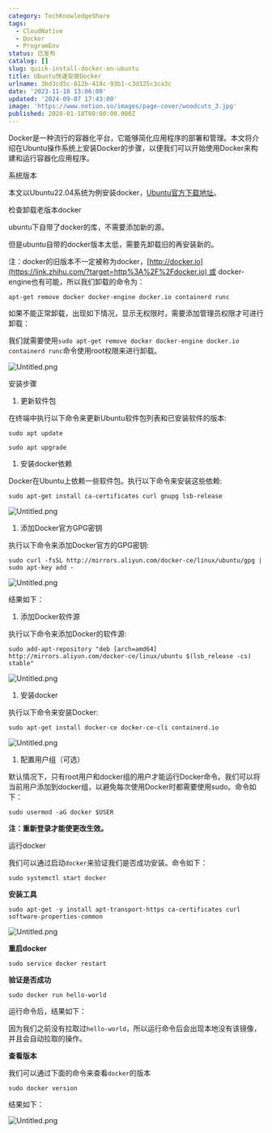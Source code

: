 ```yaml
---
category: TechKnowledgeShare
tags:
  - CloudNative
  - Docker
  - ProgramEnv
status: 已发布
catalog: []
slug: quick-install-docker-on-ubuntu
title: Ubuntu快速安装Docker
urlname: 3bd3cd5c-012b-418c-93b1-c3d325c3ca3c
date: '2023-11-18 13:06:00'
updated: '2024-09-07 17:43:00'
image: 'https://www.notion.so/images/page-cover/woodcuts_3.jpg'
published: 2020-01-18T08:00:00.000Z
---
```


Docker是一种流行的容器化平台，它能够简化应用程序的部署和管理。本文将介绍在Ubuntu操作系统上安装Docker的步骤，以便我们可以开始使用Docker来构建和运行容器化应用程序。


系统版本


本文以Ubuntu22.04系统为例安装docker，[Ubuntu官方下载地址](https://link.zhihu.com/?target=https%3A%2F%2Fubuntu.com%2Fdownload)。


检查卸载老版本docker


ubuntu下自带了docker的库，不需要添加新的源。


但是ubuntu自带的docker版本太低，需要先卸载旧的再安装新的。


注：docker的旧版本不一定被称为docker，[http://docker.io](https://link.zhihu.com/?target=http%3A%2F%2Fdocker.io) 或 docker-engine也有可能，所以我们卸载的命令为：


`apt-get remove docker docker-engine docker.io containerd runc`


如果不能正常卸载，出现如下情况，显示无权限时，需要添加管理员权限才可进行卸载：


我们就需要使用`sudo apt-get remove docker docker-engine docker.io containerd runc`命令使用root权限来进行卸载。


![Untitled.png](https://prod-files-secure.s3.us-west-2.amazonaws.com/5d24fe63-e567-4804-86f9-9fdc62e13082/39952d0f-7851-4550-b715-72a33876c773/Untitled.png?X-Amz-Algorithm=AWS4-HMAC-SHA256&X-Amz-Content-Sha256=UNSIGNED-PAYLOAD&X-Amz-Credential=ASIAZI2LB466UWC4FNGM%2F20250411%2Fus-west-2%2Fs3%2Faws4_request&X-Amz-Date=20250411T054158Z&X-Amz-Expires=3600&X-Amz-Security-Token=IQoJb3JpZ2luX2VjED0aCXVzLXdlc3QtMiJGMEQCIHNt7mN4vn37SEnsmVpH37tn%2BQezLky4Z%2F2Tw5wNjiuWAiAZiT%2BeZ0%2BEbrY9WihPSEYrh6yidGEqysfM2ChBz16OOCqIBAi2%2F%2F%2F%2F%2F%2F%2F%2F%2F%2F8BEAAaDDYzNzQyMzE4MzgwNSIMigHAXz%2B3F6ZqhsZnKtwDAvFojDjtvkAG024oL0hpSbJggdsQN9wJ8RfJISZw0T9iaJt1sIET6snvnmyqkye3plfo7LnVEcKlmxcbvoeYBadsd14A9nCaELGW0E0qN5F0NIkpcS83P9j9bodtgrqZvtVfvwsGNiwrPgmktQfZ%2FMZlxqWmpisHwX%2BNDpfQp2P7ZhTlKAC26dGtjpjA6XESub6o3ShC7kwGywhry881906whTbWzxpGKnGbhoPGxnhRHPcBJQTyOJbtwXvixklOTfPVoUwMP%2BiBbgwcQsgwmVKp9p1mf3L9YStaSwFLAzrAKD5%2Fgn3k0FjsYEhT3%2ByAffYHQm5ILZeJclLd%2FQ4Y8QwTLjsHq9PtiZC7Fr3yeVwwFOXMRyL0Gig4x4atseLbgPcgtv6yKHuwuEHuUzkyRIVYi5udjQSezhH4zarBrsMYIhDOGXBISGpc%2BV5vsU7q2CWtrXt3pf7OYiLhUzl8%2FjSk7F%2FyoQd3U%2FKWAEbBhY2efJHIaIpQ4sThlqMPynKLcQjqh4Aw0wUmdQHEUlTXttY3Q8zlYaOQbya76iEHIBglJfrpp%2BoKrQKNvNsBmjIQsCd9YSUdLFjBOC011eHoYmCNuod6p81d5Ph6Tokl0PEj9uoS7%2F5iTSVOQhgwjMLivwY6pgHklc%2BxD1cTPSV3z%2BbMbZdFheCA6IZgXiMt4yubJQBV9Ydxzq6o7kU%2BO6r2zdOqY8Ks45gl%2BXxJB0Gj5rwWA8V3pFm6IdR74m7NQDQQ%2B3HKVLvTL1hRzRPsf4BrzxajxgO%2Bs9DHmSgM6D%2Bfql5XI9v4m5J%2FFpdONxzcMuBbul0zWI9%2B5dghKSxcQ8F2Ld0%2FtNMHjqmMdJaQKkS82L6eVV4xWdTSLGoy&X-Amz-Signature=802d52ccc3dc16541bdea98ce005cdf57132008974067cfb1883b40987d0ae31&X-Amz-SignedHeaders=host&x-id=GetObject)


安装步骤

1. 更新软件包

在终端中执行以下命令来更新Ubuntu软件包列表和已安装软件的版本:


`sudo apt update`


`sudo apt upgrade`

1. 安装docker依赖

Docker在Ubuntu上依赖一些软件包。执行以下命令来安装这些依赖:


`sudo apt-get install ca-certificates curl gnupg lsb-release`


![Untitled.png](https://prod-files-secure.s3.us-west-2.amazonaws.com/5d24fe63-e567-4804-86f9-9fdc62e13082/b5a549a8-6621-4824-a151-93e8b0592f14/Untitled.png?X-Amz-Algorithm=AWS4-HMAC-SHA256&X-Amz-Content-Sha256=UNSIGNED-PAYLOAD&X-Amz-Credential=ASIAZI2LB466UWC4FNGM%2F20250411%2Fus-west-2%2Fs3%2Faws4_request&X-Amz-Date=20250411T054158Z&X-Amz-Expires=3600&X-Amz-Security-Token=IQoJb3JpZ2luX2VjED0aCXVzLXdlc3QtMiJGMEQCIHNt7mN4vn37SEnsmVpH37tn%2BQezLky4Z%2F2Tw5wNjiuWAiAZiT%2BeZ0%2BEbrY9WihPSEYrh6yidGEqysfM2ChBz16OOCqIBAi2%2F%2F%2F%2F%2F%2F%2F%2F%2F%2F8BEAAaDDYzNzQyMzE4MzgwNSIMigHAXz%2B3F6ZqhsZnKtwDAvFojDjtvkAG024oL0hpSbJggdsQN9wJ8RfJISZw0T9iaJt1sIET6snvnmyqkye3plfo7LnVEcKlmxcbvoeYBadsd14A9nCaELGW0E0qN5F0NIkpcS83P9j9bodtgrqZvtVfvwsGNiwrPgmktQfZ%2FMZlxqWmpisHwX%2BNDpfQp2P7ZhTlKAC26dGtjpjA6XESub6o3ShC7kwGywhry881906whTbWzxpGKnGbhoPGxnhRHPcBJQTyOJbtwXvixklOTfPVoUwMP%2BiBbgwcQsgwmVKp9p1mf3L9YStaSwFLAzrAKD5%2Fgn3k0FjsYEhT3%2ByAffYHQm5ILZeJclLd%2FQ4Y8QwTLjsHq9PtiZC7Fr3yeVwwFOXMRyL0Gig4x4atseLbgPcgtv6yKHuwuEHuUzkyRIVYi5udjQSezhH4zarBrsMYIhDOGXBISGpc%2BV5vsU7q2CWtrXt3pf7OYiLhUzl8%2FjSk7F%2FyoQd3U%2FKWAEbBhY2efJHIaIpQ4sThlqMPynKLcQjqh4Aw0wUmdQHEUlTXttY3Q8zlYaOQbya76iEHIBglJfrpp%2BoKrQKNvNsBmjIQsCd9YSUdLFjBOC011eHoYmCNuod6p81d5Ph6Tokl0PEj9uoS7%2F5iTSVOQhgwjMLivwY6pgHklc%2BxD1cTPSV3z%2BbMbZdFheCA6IZgXiMt4yubJQBV9Ydxzq6o7kU%2BO6r2zdOqY8Ks45gl%2BXxJB0Gj5rwWA8V3pFm6IdR74m7NQDQQ%2B3HKVLvTL1hRzRPsf4BrzxajxgO%2Bs9DHmSgM6D%2Bfql5XI9v4m5J%2FFpdONxzcMuBbul0zWI9%2B5dghKSxcQ8F2Ld0%2FtNMHjqmMdJaQKkS82L6eVV4xWdTSLGoy&X-Amz-Signature=799ff47ac0eec9e57fa38f661972861d0ceefa4ac15a1b29a5ca58de6911b00c&X-Amz-SignedHeaders=host&x-id=GetObject)

1. 添加Docker官方GPG密钥

执行以下命令来添加Docker官方的GPG密钥:


`sudo curl -fsSL http://mirrors.aliyun.com/docker-ce/linux/ubuntu/gpg | sudo apt-key add -`


![Untitled.png](https://prod-files-secure.s3.us-west-2.amazonaws.com/5d24fe63-e567-4804-86f9-9fdc62e13082/98014b5e-f5b7-4b16-804e-ab6917971bd3/Untitled.png?X-Amz-Algorithm=AWS4-HMAC-SHA256&X-Amz-Content-Sha256=UNSIGNED-PAYLOAD&X-Amz-Credential=ASIAZI2LB466UWC4FNGM%2F20250411%2Fus-west-2%2Fs3%2Faws4_request&X-Amz-Date=20250411T054158Z&X-Amz-Expires=3600&X-Amz-Security-Token=IQoJb3JpZ2luX2VjED0aCXVzLXdlc3QtMiJGMEQCIHNt7mN4vn37SEnsmVpH37tn%2BQezLky4Z%2F2Tw5wNjiuWAiAZiT%2BeZ0%2BEbrY9WihPSEYrh6yidGEqysfM2ChBz16OOCqIBAi2%2F%2F%2F%2F%2F%2F%2F%2F%2F%2F8BEAAaDDYzNzQyMzE4MzgwNSIMigHAXz%2B3F6ZqhsZnKtwDAvFojDjtvkAG024oL0hpSbJggdsQN9wJ8RfJISZw0T9iaJt1sIET6snvnmyqkye3plfo7LnVEcKlmxcbvoeYBadsd14A9nCaELGW0E0qN5F0NIkpcS83P9j9bodtgrqZvtVfvwsGNiwrPgmktQfZ%2FMZlxqWmpisHwX%2BNDpfQp2P7ZhTlKAC26dGtjpjA6XESub6o3ShC7kwGywhry881906whTbWzxpGKnGbhoPGxnhRHPcBJQTyOJbtwXvixklOTfPVoUwMP%2BiBbgwcQsgwmVKp9p1mf3L9YStaSwFLAzrAKD5%2Fgn3k0FjsYEhT3%2ByAffYHQm5ILZeJclLd%2FQ4Y8QwTLjsHq9PtiZC7Fr3yeVwwFOXMRyL0Gig4x4atseLbgPcgtv6yKHuwuEHuUzkyRIVYi5udjQSezhH4zarBrsMYIhDOGXBISGpc%2BV5vsU7q2CWtrXt3pf7OYiLhUzl8%2FjSk7F%2FyoQd3U%2FKWAEbBhY2efJHIaIpQ4sThlqMPynKLcQjqh4Aw0wUmdQHEUlTXttY3Q8zlYaOQbya76iEHIBglJfrpp%2BoKrQKNvNsBmjIQsCd9YSUdLFjBOC011eHoYmCNuod6p81d5Ph6Tokl0PEj9uoS7%2F5iTSVOQhgwjMLivwY6pgHklc%2BxD1cTPSV3z%2BbMbZdFheCA6IZgXiMt4yubJQBV9Ydxzq6o7kU%2BO6r2zdOqY8Ks45gl%2BXxJB0Gj5rwWA8V3pFm6IdR74m7NQDQQ%2B3HKVLvTL1hRzRPsf4BrzxajxgO%2Bs9DHmSgM6D%2Bfql5XI9v4m5J%2FFpdONxzcMuBbul0zWI9%2B5dghKSxcQ8F2Ld0%2FtNMHjqmMdJaQKkS82L6eVV4xWdTSLGoy&X-Amz-Signature=7f11e9af3d00f77a9f2df4e660496b86e291e5a785e4d83cb35e6cc3ad4c8882&X-Amz-SignedHeaders=host&x-id=GetObject)


结果如下：

1. 添加Docker软件源

执行以下命令来添加Docker的软件源:


`sudo add-apt-repository "deb [arch=amd64] http://mirrors.aliyun.com/docker-ce/linux/ubuntu $(lsb_release -cs) stable"`


![Untitled.png](https://prod-files-secure.s3.us-west-2.amazonaws.com/5d24fe63-e567-4804-86f9-9fdc62e13082/7fc5bdbe-9d4c-48b8-ba03-3309380f47ba/Untitled.png?X-Amz-Algorithm=AWS4-HMAC-SHA256&X-Amz-Content-Sha256=UNSIGNED-PAYLOAD&X-Amz-Credential=ASIAZI2LB466UWC4FNGM%2F20250411%2Fus-west-2%2Fs3%2Faws4_request&X-Amz-Date=20250411T054158Z&X-Amz-Expires=3600&X-Amz-Security-Token=IQoJb3JpZ2luX2VjED0aCXVzLXdlc3QtMiJGMEQCIHNt7mN4vn37SEnsmVpH37tn%2BQezLky4Z%2F2Tw5wNjiuWAiAZiT%2BeZ0%2BEbrY9WihPSEYrh6yidGEqysfM2ChBz16OOCqIBAi2%2F%2F%2F%2F%2F%2F%2F%2F%2F%2F8BEAAaDDYzNzQyMzE4MzgwNSIMigHAXz%2B3F6ZqhsZnKtwDAvFojDjtvkAG024oL0hpSbJggdsQN9wJ8RfJISZw0T9iaJt1sIET6snvnmyqkye3plfo7LnVEcKlmxcbvoeYBadsd14A9nCaELGW0E0qN5F0NIkpcS83P9j9bodtgrqZvtVfvwsGNiwrPgmktQfZ%2FMZlxqWmpisHwX%2BNDpfQp2P7ZhTlKAC26dGtjpjA6XESub6o3ShC7kwGywhry881906whTbWzxpGKnGbhoPGxnhRHPcBJQTyOJbtwXvixklOTfPVoUwMP%2BiBbgwcQsgwmVKp9p1mf3L9YStaSwFLAzrAKD5%2Fgn3k0FjsYEhT3%2ByAffYHQm5ILZeJclLd%2FQ4Y8QwTLjsHq9PtiZC7Fr3yeVwwFOXMRyL0Gig4x4atseLbgPcgtv6yKHuwuEHuUzkyRIVYi5udjQSezhH4zarBrsMYIhDOGXBISGpc%2BV5vsU7q2CWtrXt3pf7OYiLhUzl8%2FjSk7F%2FyoQd3U%2FKWAEbBhY2efJHIaIpQ4sThlqMPynKLcQjqh4Aw0wUmdQHEUlTXttY3Q8zlYaOQbya76iEHIBglJfrpp%2BoKrQKNvNsBmjIQsCd9YSUdLFjBOC011eHoYmCNuod6p81d5Ph6Tokl0PEj9uoS7%2F5iTSVOQhgwjMLivwY6pgHklc%2BxD1cTPSV3z%2BbMbZdFheCA6IZgXiMt4yubJQBV9Ydxzq6o7kU%2BO6r2zdOqY8Ks45gl%2BXxJB0Gj5rwWA8V3pFm6IdR74m7NQDQQ%2B3HKVLvTL1hRzRPsf4BrzxajxgO%2Bs9DHmSgM6D%2Bfql5XI9v4m5J%2FFpdONxzcMuBbul0zWI9%2B5dghKSxcQ8F2Ld0%2FtNMHjqmMdJaQKkS82L6eVV4xWdTSLGoy&X-Amz-Signature=dd444eeeed636ef064145333898d1d2d0a847db041ee9c6dbce8b62868e47d2c&X-Amz-SignedHeaders=host&x-id=GetObject)

1. 安装docker

执行以下命令来安装Docker:


`sudo apt-get install docker-ce docker-ce-cli containerd.io`


![Untitled.png](https://prod-files-secure.s3.us-west-2.amazonaws.com/5d24fe63-e567-4804-86f9-9fdc62e13082/d5ede442-ffc5-49c3-a76a-76559a797244/Untitled.png?X-Amz-Algorithm=AWS4-HMAC-SHA256&X-Amz-Content-Sha256=UNSIGNED-PAYLOAD&X-Amz-Credential=ASIAZI2LB466UWC4FNGM%2F20250411%2Fus-west-2%2Fs3%2Faws4_request&X-Amz-Date=20250411T054158Z&X-Amz-Expires=3600&X-Amz-Security-Token=IQoJb3JpZ2luX2VjED0aCXVzLXdlc3QtMiJGMEQCIHNt7mN4vn37SEnsmVpH37tn%2BQezLky4Z%2F2Tw5wNjiuWAiAZiT%2BeZ0%2BEbrY9WihPSEYrh6yidGEqysfM2ChBz16OOCqIBAi2%2F%2F%2F%2F%2F%2F%2F%2F%2F%2F8BEAAaDDYzNzQyMzE4MzgwNSIMigHAXz%2B3F6ZqhsZnKtwDAvFojDjtvkAG024oL0hpSbJggdsQN9wJ8RfJISZw0T9iaJt1sIET6snvnmyqkye3plfo7LnVEcKlmxcbvoeYBadsd14A9nCaELGW0E0qN5F0NIkpcS83P9j9bodtgrqZvtVfvwsGNiwrPgmktQfZ%2FMZlxqWmpisHwX%2BNDpfQp2P7ZhTlKAC26dGtjpjA6XESub6o3ShC7kwGywhry881906whTbWzxpGKnGbhoPGxnhRHPcBJQTyOJbtwXvixklOTfPVoUwMP%2BiBbgwcQsgwmVKp9p1mf3L9YStaSwFLAzrAKD5%2Fgn3k0FjsYEhT3%2ByAffYHQm5ILZeJclLd%2FQ4Y8QwTLjsHq9PtiZC7Fr3yeVwwFOXMRyL0Gig4x4atseLbgPcgtv6yKHuwuEHuUzkyRIVYi5udjQSezhH4zarBrsMYIhDOGXBISGpc%2BV5vsU7q2CWtrXt3pf7OYiLhUzl8%2FjSk7F%2FyoQd3U%2FKWAEbBhY2efJHIaIpQ4sThlqMPynKLcQjqh4Aw0wUmdQHEUlTXttY3Q8zlYaOQbya76iEHIBglJfrpp%2BoKrQKNvNsBmjIQsCd9YSUdLFjBOC011eHoYmCNuod6p81d5Ph6Tokl0PEj9uoS7%2F5iTSVOQhgwjMLivwY6pgHklc%2BxD1cTPSV3z%2BbMbZdFheCA6IZgXiMt4yubJQBV9Ydxzq6o7kU%2BO6r2zdOqY8Ks45gl%2BXxJB0Gj5rwWA8V3pFm6IdR74m7NQDQQ%2B3HKVLvTL1hRzRPsf4BrzxajxgO%2Bs9DHmSgM6D%2Bfql5XI9v4m5J%2FFpdONxzcMuBbul0zWI9%2B5dghKSxcQ8F2Ld0%2FtNMHjqmMdJaQKkS82L6eVV4xWdTSLGoy&X-Amz-Signature=190b30751827045a908c783b10477b9c8bec46b1521250fb30482629bf16e1b7&X-Amz-SignedHeaders=host&x-id=GetObject)

1. 配置用户组（可选）

默认情况下，只有root用户和docker组的用户才能运行Docker命令。我们可以将当前用户添加到docker组，以避免每次使用Docker时都需要使用sudo。命令如下：


`sudo usermod -aG docker $USER`


**注：重新登录才能使更改生效。**


运行docker


我们可以通过启动`docker`来验证我们是否成功安装。命令如下：


`sudo systemctl start docker`


**安装工具**


`sudo apt-get -y install apt-transport-https ca-certificates curl software-properties-common`


![Untitled.png](https://prod-files-secure.s3.us-west-2.amazonaws.com/5d24fe63-e567-4804-86f9-9fdc62e13082/0c3615c1-94db-46f5-9743-68bb221a9964/Untitled.png?X-Amz-Algorithm=AWS4-HMAC-SHA256&X-Amz-Content-Sha256=UNSIGNED-PAYLOAD&X-Amz-Credential=ASIAZI2LB466UWC4FNGM%2F20250411%2Fus-west-2%2Fs3%2Faws4_request&X-Amz-Date=20250411T054158Z&X-Amz-Expires=3600&X-Amz-Security-Token=IQoJb3JpZ2luX2VjED0aCXVzLXdlc3QtMiJGMEQCIHNt7mN4vn37SEnsmVpH37tn%2BQezLky4Z%2F2Tw5wNjiuWAiAZiT%2BeZ0%2BEbrY9WihPSEYrh6yidGEqysfM2ChBz16OOCqIBAi2%2F%2F%2F%2F%2F%2F%2F%2F%2F%2F8BEAAaDDYzNzQyMzE4MzgwNSIMigHAXz%2B3F6ZqhsZnKtwDAvFojDjtvkAG024oL0hpSbJggdsQN9wJ8RfJISZw0T9iaJt1sIET6snvnmyqkye3plfo7LnVEcKlmxcbvoeYBadsd14A9nCaELGW0E0qN5F0NIkpcS83P9j9bodtgrqZvtVfvwsGNiwrPgmktQfZ%2FMZlxqWmpisHwX%2BNDpfQp2P7ZhTlKAC26dGtjpjA6XESub6o3ShC7kwGywhry881906whTbWzxpGKnGbhoPGxnhRHPcBJQTyOJbtwXvixklOTfPVoUwMP%2BiBbgwcQsgwmVKp9p1mf3L9YStaSwFLAzrAKD5%2Fgn3k0FjsYEhT3%2ByAffYHQm5ILZeJclLd%2FQ4Y8QwTLjsHq9PtiZC7Fr3yeVwwFOXMRyL0Gig4x4atseLbgPcgtv6yKHuwuEHuUzkyRIVYi5udjQSezhH4zarBrsMYIhDOGXBISGpc%2BV5vsU7q2CWtrXt3pf7OYiLhUzl8%2FjSk7F%2FyoQd3U%2FKWAEbBhY2efJHIaIpQ4sThlqMPynKLcQjqh4Aw0wUmdQHEUlTXttY3Q8zlYaOQbya76iEHIBglJfrpp%2BoKrQKNvNsBmjIQsCd9YSUdLFjBOC011eHoYmCNuod6p81d5Ph6Tokl0PEj9uoS7%2F5iTSVOQhgwjMLivwY6pgHklc%2BxD1cTPSV3z%2BbMbZdFheCA6IZgXiMt4yubJQBV9Ydxzq6o7kU%2BO6r2zdOqY8Ks45gl%2BXxJB0Gj5rwWA8V3pFm6IdR74m7NQDQQ%2B3HKVLvTL1hRzRPsf4BrzxajxgO%2Bs9DHmSgM6D%2Bfql5XI9v4m5J%2FFpdONxzcMuBbul0zWI9%2B5dghKSxcQ8F2Ld0%2FtNMHjqmMdJaQKkS82L6eVV4xWdTSLGoy&X-Amz-Signature=445fe83e67c90e9ead1142b0a0ad5ee82307c16dae79355b2594b04f917e16ee&X-Amz-SignedHeaders=host&x-id=GetObject)


**重启docker**


`sudo service docker restart`


**验证是否成功**


`sudo docker run hello-world`


运行命令后，结果如下：


因为我们之前没有拉取过`hello-world`，所以运行命令后会出现本地没有该镜像，并且会自动拉取的操作。


**查看版本**


我们可以通过下面的命令来查看`docker`的版本


`sudo docker version`


结果如下：


![Untitled.png](https://prod-files-secure.s3.us-west-2.amazonaws.com/5d24fe63-e567-4804-86f9-9fdc62e13082/efdb509a-3c1e-41a3-91ee-a1bd88793688/Untitled.png?X-Amz-Algorithm=AWS4-HMAC-SHA256&X-Amz-Content-Sha256=UNSIGNED-PAYLOAD&X-Amz-Credential=ASIAZI2LB466UWC4FNGM%2F20250411%2Fus-west-2%2Fs3%2Faws4_request&X-Amz-Date=20250411T054158Z&X-Amz-Expires=3600&X-Amz-Security-Token=IQoJb3JpZ2luX2VjED0aCXVzLXdlc3QtMiJGMEQCIHNt7mN4vn37SEnsmVpH37tn%2BQezLky4Z%2F2Tw5wNjiuWAiAZiT%2BeZ0%2BEbrY9WihPSEYrh6yidGEqysfM2ChBz16OOCqIBAi2%2F%2F%2F%2F%2F%2F%2F%2F%2F%2F8BEAAaDDYzNzQyMzE4MzgwNSIMigHAXz%2B3F6ZqhsZnKtwDAvFojDjtvkAG024oL0hpSbJggdsQN9wJ8RfJISZw0T9iaJt1sIET6snvnmyqkye3plfo7LnVEcKlmxcbvoeYBadsd14A9nCaELGW0E0qN5F0NIkpcS83P9j9bodtgrqZvtVfvwsGNiwrPgmktQfZ%2FMZlxqWmpisHwX%2BNDpfQp2P7ZhTlKAC26dGtjpjA6XESub6o3ShC7kwGywhry881906whTbWzxpGKnGbhoPGxnhRHPcBJQTyOJbtwXvixklOTfPVoUwMP%2BiBbgwcQsgwmVKp9p1mf3L9YStaSwFLAzrAKD5%2Fgn3k0FjsYEhT3%2ByAffYHQm5ILZeJclLd%2FQ4Y8QwTLjsHq9PtiZC7Fr3yeVwwFOXMRyL0Gig4x4atseLbgPcgtv6yKHuwuEHuUzkyRIVYi5udjQSezhH4zarBrsMYIhDOGXBISGpc%2BV5vsU7q2CWtrXt3pf7OYiLhUzl8%2FjSk7F%2FyoQd3U%2FKWAEbBhY2efJHIaIpQ4sThlqMPynKLcQjqh4Aw0wUmdQHEUlTXttY3Q8zlYaOQbya76iEHIBglJfrpp%2BoKrQKNvNsBmjIQsCd9YSUdLFjBOC011eHoYmCNuod6p81d5Ph6Tokl0PEj9uoS7%2F5iTSVOQhgwjMLivwY6pgHklc%2BxD1cTPSV3z%2BbMbZdFheCA6IZgXiMt4yubJQBV9Ydxzq6o7kU%2BO6r2zdOqY8Ks45gl%2BXxJB0Gj5rwWA8V3pFm6IdR74m7NQDQQ%2B3HKVLvTL1hRzRPsf4BrzxajxgO%2Bs9DHmSgM6D%2Bfql5XI9v4m5J%2FFpdONxzcMuBbul0zWI9%2B5dghKSxcQ8F2Ld0%2FtNMHjqmMdJaQKkS82L6eVV4xWdTSLGoy&X-Amz-Signature=f4c5bceae7c56cbe3f3b54ff03399201bc5038976226feeaf36f5d320ae27de7&X-Amz-SignedHeaders=host&x-id=GetObject)

